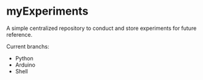 # myExperiments
A simple centralized repository to conduct and store experiments for future reference.

Current branchs:
- Python
- Arduino
- Shell